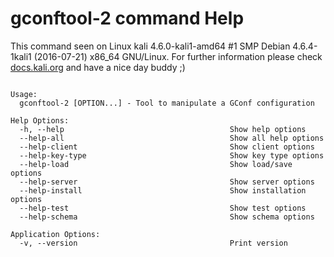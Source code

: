 # gconftool-2 command Help
 
 This command seen on Linux kali 4.6.0-kali1-amd64 #1 SMP Debian 4.6.4-1kali1 (2016-07-21) x86_64 GNU/Linux. For further information please check [docs.kali.org](docs.kali.org) and have a nice day buddy ;) 

~~~

Usage:
  gconftool-2 [OPTION...] - Tool to manipulate a GConf configuration

Help Options:
  -h, --help                                     Show help options
  --help-all                                     Show all help options
  --help-client                                  Show client options
  --help-key-type                                Show key type options
  --help-load                                    Show load/save options
  --help-server                                  Show server options
  --help-install                                 Show installation options
  --help-test                                    Show test options
  --help-schema                                  Show schema options

Application Options:
  -v, --version                                  Print version


~~~
